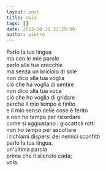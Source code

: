 ```yaml
---
layout: post
title: Vola
tags: []
date: 2013-10-31 22:29:00
author: pietro
---
```

Parlo la tua lingua<br/>ma con le mie parole<br/>parlo alle tue orecchie<br/>ma senza un briciolo di sole<br/>non dico alla tua voglia<br/>ciò che ha voglia di sentire<br/>non dico alla tua voce<br/>ciò che ho voglia di gridare<br/>perché il mio tempo è finito<br/>e il mio senso delle cose è ferito<br/>e non ho tempo per ricordare<br/>come si aggiustano i giocattoli rotti<br/>non ho tempo per ascoltare<br/>i richiami dispersi dei nemici sconfitti<br/>parlo la tua lingua,<br/>un'ultima parola<br/>prima che il silenzio cada;<br/>vola.
